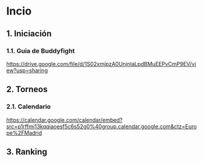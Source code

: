 # Incio

## 1. Iniciación

### 1.1. Guia de Buddyfight
https://drive.google.com/file/d/1S02xmjpzA0UnjnlaLpdBMuEEPvCmP9EV/view?usp=sharing

## 2. Torneos

### 2.1. Calendario
https://calendar.google.com/calendar/embed?src=p1rffmj13kqqiaoesf5c6s52g0%40group.calendar.google.com&ctz=Europe%2FMadrid

## 3. Ranking
